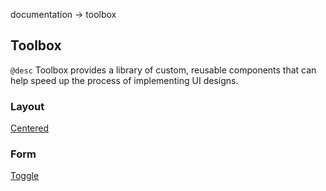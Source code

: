 documentation → toolbox

## Toolbox
`@desc` Toolbox provides a library of custom, reusable components that can help speed up the process of implementing UI designs.

### Layout
[Centered](./layout/Centered.md)


### Form
[Toggle](./form/Toggle.md)